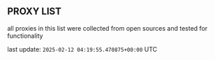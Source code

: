 ## PROXY LIST

all proxies in this list were collected from open sources and tested for functionality

last update: `2025-02-12 04:19:55.470875+00:00` UTC